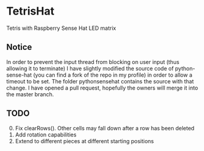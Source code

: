 # TetrisHat
Tetris with Raspberry Sense Hat LED matrix

## Notice
   In order to prevent the input thread from blocking on user input (thus allowing it to terminate) I have slightly modified the source code of python-sense-hat (you can find a fork of the repo in my profile) in order to allow a timeout to be set. The folder pythonsensehat contains the source with that change.
   I have opened a pull request, hopefully the owners will merge it into the master branch.

## TODO
0. Fix clearRows(). Other cells may fall down after a row has been deleted
2. Add rotation capabilities
3. Extend to different pieces at different starting positions
